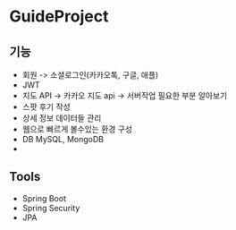 # GuideProject

## 기능
- 회원 -> 소셜로그인(카카오톡, 구글, 애플)
- JWT
- 지도 API -> 카카오 지도 api -> 서버작업 필요한 부분 알아보기
- 스팟 후기 작성
- 상세 정보 데이터들 관리
- 웹으로 빠르게 볼수있는 환경 구성
- DB MySQL, MongoDB
- 

## Tools
- Spring Boot
- Spring Security
- JPA
